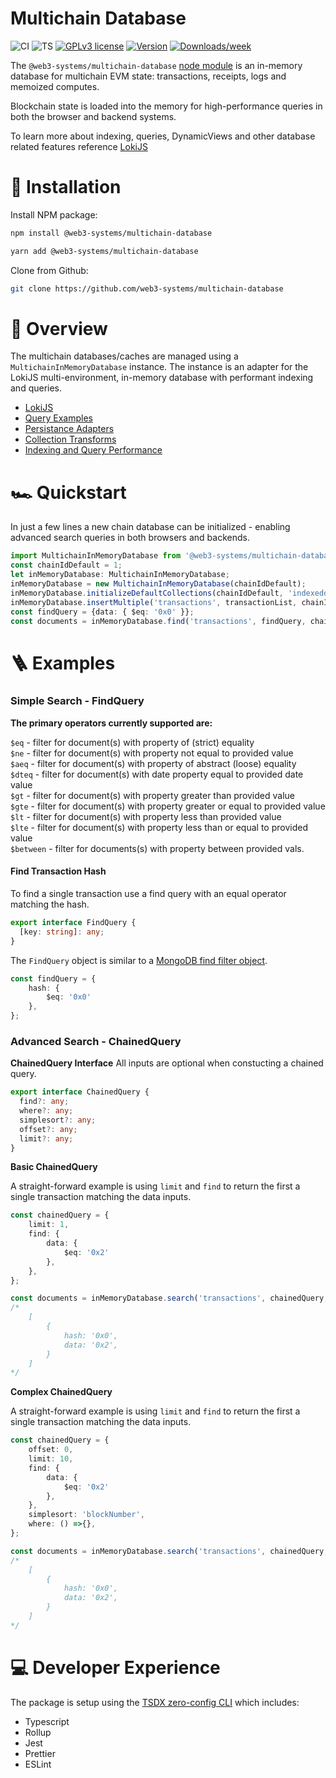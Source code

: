 # Multichain Database

![CI](https://github.com/web3-systems/multichain-database/actions/workflows/main.yml/badge.svg)
![TS](https://badgen.net/badge/-/TypeScript?icon=typescript&label&labelColor=blue&color=555555)
[![GPLv3 license](https://img.shields.io/badge/License-MIT-blue.svg)](http://perso.crans.org/besson/LICENSE.html)
[![Version](https://img.shields.io/npm/v/@web3-systems/multichain-database.svg)](https://npmjs.org/package/@web3-systems/multichain-database)
[![Downloads/week](https://img.shields.io/npm/dw/@web3-systems/multichain-database.svg)](https://npmjs.org/package/@web3-systems/multichain-database)

The `@web3-systems/multichain-database` [node module](https://www.npmjs.com/package/@web3-systems/multichain-database) is an in-memory database for multichain EVM state: transactions, receipts, logs and memoized computes.

Blockchain state is loaded into the memory for high-performance queries in both the browser and backend systems.

To learn more about indexing, queries, DynamicViews and other database related features reference [LokiJS](http://techfort.github.io/LokiJS/index.html)

# 💾 Installation

Install NPM package:

```sh
npm install @web3-systems/multichain-database
```

```sh
yarn add @web3-systems/multichain-database
```

Clone from Github:

```sh
git clone https://github.com/web3-systems/multichain-database
```

# 📖 Overview

The multichain databases/caches are managed using a `MultichainInMemoryDatabase` instance. The instance is an adapter for the LokiJS multi-environment, in-memory database with performant indexing and queries.

- [LokiJS](http://techfort.github.io/LokiJS/index.html)
- [Query Examples](http://techfort.github.io/LokiJS/tutorial-Query%20Examples.html)
- [Persistance Adapters](http://techfort.github.io/LokiJS/tutorial-Persistence%20Adapters.html)
- [Collection Transforms](http://techfort.github.io/LokiJS/tutorial-Collection%20Transforms.html)
- [Indexing and Query Performance](http://techfort.github.io/LokiJS/tutorial-Indexing%20and%20Query%20performance.html)

# 🏎️ Quickstart

In just a few lines a new chain database can be initialized - enabling advanced search queries in both browsers and backends.

```ts
import MultichainInMemoryDatabase from '@web3-systems/multichain-database';
const chainIdDefault = 1;
let inMemoryDatabase: MultichainInMemoryDatabase;
inMemoryDatabase = new MultichainInMemoryDatabase(chainIdDefault);
inMemoryDatabase.initializeDefaultCollections(chainIdDefault, 'indexeddb');
inMemoryDatabase.insertMultiple('transactions', transactionList, chainIdDefault);
const findQuery = {data: { $eq: '0x0' }};
const documents = inMemoryDatabase.find('transactions', findQuery, chainIdDefault);
```

# 🪜 Examples

### Simple Search - FindQuery

**The primary operators currently supported are:**

`$eq` - filter for document(s) with property of (strict) equality <br/>
`$ne` - filter for document(s) with property not equal to provided value <br/>
`$aeq` - filter for document(s) with property of abstract (loose) equality <br/>
`$dteq` - filter for document(s) with date property equal to provided date value <br/>
`$gt` - filter for document(s) with property greater than provided value <br/>
`$gte` - filter for document(s) with property greater or equal to provided value <br/>
`$lt` - filter for document(s) with property less than provided value <br/>
`$lte` - filter for document(s) with property less than or equal to provided value <br/>
`$between` - filter for documents(s) with property between provided vals. <br/>

#### **Find Transaction Hash**
To find a single transaction use a find query with an equal operator matching the hash.

```ts
export interface FindQuery {
  [key: string]: any;
}
```

The `FindQuery` object is similar to a [MongoDB find filter object](https://docs.mongodb.com/manual/reference/method/db.collection.find/).

```ts
const findQuery = {
    hash: { 
        $eq: '0x0' 
    },
};
```

### Advanced Search - ChainedQuery

**ChainedQuery Interface**
All inputs are optional when constucting a chained query.

```ts
export interface ChainedQuery {
  find?: any;
  where?: any;
  simplesort?: any;
  offset?: any;
  limit?: any;
}
```
**Basic ChainedQuery**

A straight-forward example is using `limit` and `find` to return the first a single transaction matching the data inputs.

```ts
const chainedQuery = {
    limit: 1,
    find: {
        data: {
            $eq: '0x2'
        },
    },
};

const documents = inMemoryDatabase.search('transactions', chainedQuery, 1);
/*
    [
        {
            hash: '0x0',
            data: '0x2',
        }
    ]
*/
```

**Complex ChainedQuery**

A straight-forward example is using `limit` and `find` to return the first a single transaction matching the data inputs.

```ts
const chainedQuery = {
    offset: 0,
    limit: 10,
    find: {
        data: {
            $eq: '0x2'
        },
    },
    simplesort: 'blockNumber',
    where: () =>{},
};

const documents = inMemoryDatabase.search('transactions', chainedQuery, 1);
/*
    [
        {
            hash: '0x0',
            data: '0x2',
        }
    ]
*/
```

# 💻 Developer Experience

The package is setup using the [TSDX zero-config CLI](https://tsdx.io/) which includes:

- Typescript
- Rollup
- Jest
- Prettier
- ESLint
